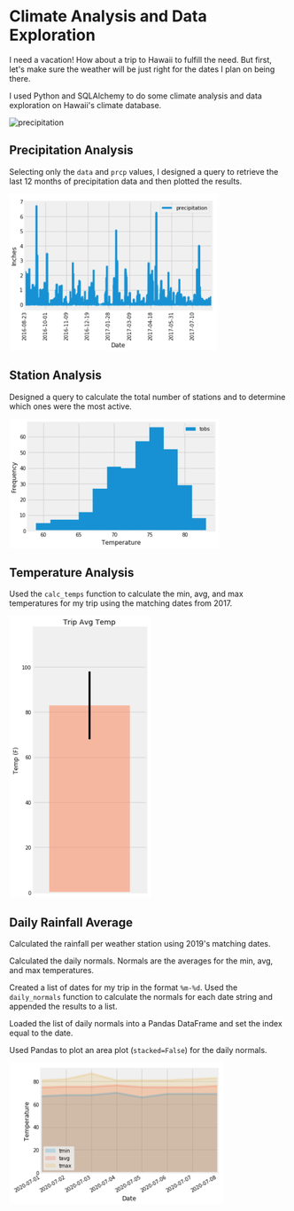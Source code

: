 # Climate Analysis and Data Exploration

I need a vacation! How about a trip to Hawaii to fulfill the need. But first, let's make sure the weather will be just right for the dates I plan on being there.

I used Python and SQLAlchemy to do some climate analysis and data exploration on Hawaii's climate database. 

![precipitation](Images/vacation2.jpg)

## Precipitation Analysis

Selecting only the `data` and `prcp` values, I designed a query to retrieve the last 12 months of precipitation data and then plotted the results.

![precipitation](Images/prcp.png)

## Station Analysis

Designed a query to calculate the total number of stations and to determine which ones were the most active.

![station-histogram](Images/stations.png)

## Temperature Analysis

Used the `calc_temps` function to calculate the min, avg, and max temperatures for my trip using the matching dates from 2017.

![temperature](Images/temps.png)

## Daily Rainfall Average

Calculated the rainfall per weather station using 2019's matching dates.

Calculated the daily normals. Normals are the averages for the min, avg, and max temperatures.

Created a list of dates for my trip in the format `%m-%d`. Used the `daily_normals` function to calculate the normals for each date string and appended the results to a list.

Loaded the list of daily normals into a Pandas DataFrame and set the index equal to the date.

Used Pandas to plot an area plot (`stacked=False`) for the daily normals.

![daily-normals](Images/rainfall.png)
 
